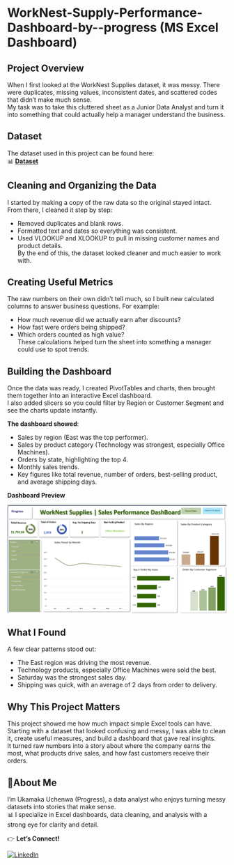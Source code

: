 # WorkNest-Supply-Performance-Dashboard-by--progress (MS Excel Dashboard)
## Project Overview  
When I first looked at the WorkNest Supplies dataset, it was messy. There were duplicates, missing values, inconsistent dates, and scattered codes that didn’t make much sense.  
My task was to take this cluttered sheet as a Junior Data Analyst and turn it into something that could actually help a manager understand the business.  

## Dataset  
The dataset used in this project can be found here:  
📊 **[Dataset](https://github.com/progressuchenwa/WorkNest-Supply-Performance-Dashboard-by--progress/blob/main/WorkNest%20Supplies%20Dataset.xlsx)**

## Cleaning and Organizing the Data  
I started by making a copy of the raw data so the original stayed intact. From there, I cleaned it step by step:  
- Removed duplicates and blank rows.  
- Formatted text and dates so everything was consistent.  
- Used VLOOKUP and XLOOKUP to pull in missing customer names and product details.  
By the end of this, the dataset looked cleaner and much easier to work with.  

## Creating Useful Metrics  
The raw numbers on their own didn’t tell much, so I built new calculated columns to answer business questions. For example:  
- How much revenue did we actually earn after discounts?  
- How fast were orders being shipped?  
- Which orders counted as high value?  
These calculations helped turn the sheet into something a manager could use to spot trends.  

## Building the Dashboard  
Once the data was ready, I created PivotTables and charts, then brought them together into an interactive Excel dashboard.  
I also added slicers so you could filter by Region or Customer Segment and see the charts update instantly.  

**The dashboard showed**:
- Sales by region (East was the top performer).  
- Sales by product category (Technology was strongest, especially Office Machines).  
- Orders by state, highlighting the top 4.  
- Monthly sales trends.  
- Key figures like total revenue, number of orders, best-selling product, and average shipping days.  


 **Dashboard Preview**

![WorkNest Supply Performance Dashboard](https://raw.githubusercontent.com/progressuchenwa/WorkNest-Supply-Performance-Dashboard-by--progress/main/Worknest%20Supplies%20Sales%20performance%20Dashboard.png)

## What I Found  
A few clear patterns stood out:  
- The East region was driving the most revenue.  
- Technology products, especially Office Machines were sold the best.  
- Saturday was the strongest sales day.  
- Shipping was quick, with an average of 2 days from order to delivery.  

## Why This Project Matters  
This project showed me how much impact simple Excel tools can have. Starting with a dataset that looked confusing and messy, I was able to clean it, create useful measures, and build a dashboard that gave real insights.  
It turned raw numbers into a story about where the company earns the most, what products drive sales, and how fast customers receive their orders.  


## 👩About Me  
I’m Ukamaka Uchenwa (Progress), a data analyst who enjoys turning messy datasets into stories that make sense.  
📊 I specialize in Excel dashboards, data cleaning, and analysis with a strong eye for clarity and detail.  

👉 **Let’s Connect!**

[![LinkedIn](https://img.shields.io/badge/LinkedIn-Connect-blue?style=for-the-badge&logo=linkedin)](https://www.linkedin.com/in/ukamaka/)

